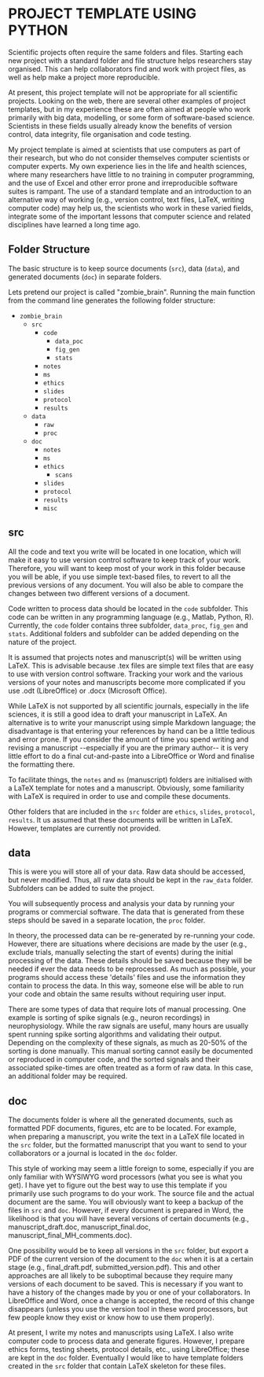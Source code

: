 PROJECT TEMPLATE USING PYTHON
=
Scientific projects often require the same folders and files. Starting each new project with a standard folder and file structure helps researchers stay organised. This can help  collaborators find and work with project files, as well as help make a project more reproducible.

At present, this project template will not be appropriate for all scientific projects. Looking on the web, there are several other examples of project templates, but in my experience these are often aimed at people who work primarily with big data, modelling, or some form of software-based science. Scientists in these fields usually already know the benefits of version control, data integrity, file organisation and code testing. 

My project template is aimed at scientists that use computers as part of their research, but who do not consider themselves computer scientists or computer experts. My own experience lies in the life and health sciences, where many researchers have little to no training in computer programming, and the use of Excel and other error prone and irreproducible software suites is rampant. The use of a standard template and an introduction to an alternative way of working (e.g., version control, text files, LaTeX, writing computer code) may help us, the scientists who work in these varied fields, integrate some of the important lessons that computer science and related disciplines have learned a long time ago.

Folder Structure
--
The basic structure is to keep source documents (`src`), data (`data`), and generated documents (`doc`) in separate folders. 

Lets pretend our project is called "zombie_brain". Running the main function from the command line generates the following folder structure:

* `zombie_brain` 
    * `src`
        * `code`
            * `data_poc`
            * `fig_gen`
            * `stats`
        * `notes`
        * `ms`
		* `ethics`
		* `slides`
		* `protocol`
		* `results`
	* `data`
        * `raw`
        * `proc`
    * `doc`
        * `notes`
        * `ms`
		* `ethics`
			* `scans`
		* `slides`
		* `protocol`
		* `results`
		* `misc`
		
src
--

All the code and text you write will be located in one location, which will make it easy to use version control software to keep track of your work. Therefore, you will want to keep most of your work in this folder because you will be able, if you use simple text-based files, to revert to all the previous versions of any document. You will also be able to compare the changes between two different versions of a document. 

Code written to process data should be located in the `code` subfolder. This code can be written in any programming language (e.g., Matlab, Python, R). Currently, the `code` folder contains three subfolder, `data_proc`, `fig_gen` and `stats`. Additional folders and subfolder can be added depending on the nature of the project.

It is assumed that projects notes and manuscript(s) will be written using LaTeX. This is advisable because .tex files are simple text files that are easy to use with version control software. Tracking your work and the various versions of your notes and manuscripts become more complicated if you use .odt (LibreOffice) or .docx (Microsoft Office).

While LaTeX is not supported by all scientific journals, especially in the life sciences, it is still a good idea to draft your manuscript in LaTeX. An alternative is to write your manuscript using simple Markdown language; the disadvantage is that entering your references by hand can be a little tedious and error prone. If you consider the amount of time you spend writing and revising a manuscript --especially if you are the primary author-- it is very little effort to do a final cut-and-paste into a LibreOffice or Word and finalise the formatting there.

To facilitate things, the `notes` and `ms` (manuscript) folders are initialised with a LaTeX template for notes and a manuscript. Obviously, some familiarity with LaTeX is required in order to use and compile these documents. 

Other folders that are included in the `src` folder are `ethics`, `slides`, `protocol`, `results`. It us assumed that these documents will be written in LaTeX. However, templates are currently not provided.
 
data
--
This is were you will store all of your data. Raw data should be accessed, but never modified. Thus, all raw data should be kept in the `raw_data` folder. Subfolders can be added to suite the project.  

You will subsequently process and analysis your data by running your programs or commercial software. The data that is generated from these steps should be saved in a separate location, the `proc` folder. 

In theory, the processed data can be re-generated by re-running your code. However, there are situations where decisions are made by the user (e.g., exclude trials, manually selecting the start of events) during the initial processing of the data. These details should be saved because they will be needed if ever the data needs to be reprocessed. As much as possible, your programs should access these 'details' files and use the information they contain to process the data. In this way, someone else will be able to run your code and obtain the same results without requiring user input.

There are some types of data that require lots of manual processing. One example is sorting of spike signals (e.g., neuron recordings) in neurophysiology. While the raw signals are useful, many hours are usually spent running spike sorting algorithms and validating their output. Depending on the complexity of these signals, as much as 20-50% of the sorting is done manually. This manual sorting cannot easily be documented or reproduced in computer code, and the sorted signals and their associated spike-times are often treated as a form of raw data. In this case, an additional folder may be required. 

doc
--
The documents folder is where all the generated documents, such as formatted PDF documents, figures, etc are to be located. For example, when preparing a manuscript, you write the text in a LaTeX file located in the `src` folder, but the formatted manuscript that you want to send to your collaborators or a journal is located in the `doc` folder. 

This style of working may seem a little foreign to some, especially if you are only familiar with WYSIWYG word processors (what you see is what you get). I have yet to figure out the best way to use this template if you primarily use such programs to do your work. The source file and the actual document are the same. You will obviously want to keep a backup of the files in `src` and `doc`. However, if every document is prepared in Word, the likelihood is that you will have several versions of certain documents (e.g., manuscript_draft.doc, manuscript_final.doc, manuscript_final_MH_comments.doc). 

One possibility would be to keep all versions in the `src` folder, but export a PDF of the current version of the document to the `doc` when it is at a certain stage (e.g., final_draft.pdf, submitted_version.pdf). This and other approaches are all likely to be suboptimal because they require many versions of each document to be saved. This is necessary if you want to have a history of the changes made by you or one of your collaborators. In LibreOffice and Word, once a change is accepted, the record of this change disappears (unless you use the version tool in these word processors, but few people know they exist or know how to use them properly). 

At present, I write my notes and manuscripts using LaTeX. I also write computer code to process data and generate figures. However, I prepare ethics forms, testing sheets, protocol details, etc., using LibreOffice; these are kept in the `doc` folder. Eventually I would like to have template folders created in the `src` folder that contain LaTeX skeleton for these files. 